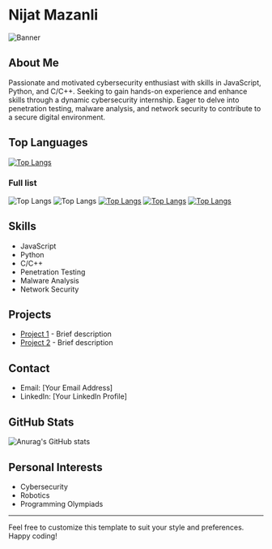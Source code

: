 # Nijat Mazanli

![Banner](your-banner-image-url)

## About Me
Passionate and motivated cybersecurity enthusiast with skills in JavaScript, Python, and C/C++. Seeking to gain hands-on experience and enhance skills through a dynamic cybersecurity internship. Eager to delve into penetration testing, malware analysis, and network security to contribute to a secure digital environment.

## Top Languages
[![Top Langs](https://github-readme-stats.vercel.app/api/top-langs/?username=nijatmazanli&theme=onedark)](https://github.com/nijatmazanli/)
### Full list
![Top Langs](https://github-readme-stats.vercel.app/api/top-langs/?username=nijatmazanli&langs_count=10&theme=onedark)
![Top Langs](https://github-readme-stats.vercel.app/api/top-langs/?username=anuraghazra&layout=compact&theme=onedark&cpunt=10)
[![Top Langs](https://github-readme-stats.vercel.app/api/top-langs/?username=anuraghazra&layout=donut&theme=onedark&cpunt=10)](https://github.com/anuraghazra/github-readme-stats)
[![Top Langs](https://github-readme-stats.vercel.app/api/top-langs/?username=anuraghazra&layout=donut-vertical&theme=onedark&cpunt=10)](https://github.com/anuraghazra/github-readme-stats)
[![Top Langs](https://github-readme-stats.vercel.app/api/top-langs/?username=anuraghazra&layout=pie&theme=onedark&cpunt=10)](https://github.com/anuraghazra/github-readme-stats)
## Skills
- JavaScript
- Python
- C/C++
- Penetration Testing
- Malware Analysis
- Network Security

## Projects
- [Project 1](project-1-url) - Brief description
- [Project 2](project-2-url) - Brief description

## Contact
- Email: [Your Email Address]
- LinkedIn: [Your LinkedIn Profile]

## GitHub Stats
![Anurag's GitHub stats](https://github-readme-stats.vercel.app/api?username=nijatmazanli&show_icons=true&theme=onedark)

## Personal Interests
- Cybersecurity
- Robotics
- Programming Olympiads

---

Feel free to customize this template to suit your style and preferences. Happy coding!
